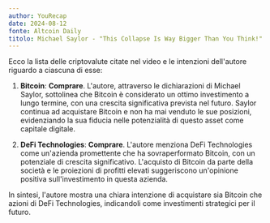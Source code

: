 ```yaml
---
author: YouRecap
date: 2024-08-12
fonte: Altcoin Daily
titolo: Michael Saylor - "This Collapse Is Way Bigger Than You Think!"
---
```


Ecco la lista delle criptovalute citate nel video e le intenzioni dell'autore riguardo a ciascuna di esse:

1. **Bitcoin**: **Comprare**. L'autore, attraverso le dichiarazioni di Michael Saylor, sottolinea che Bitcoin è considerato un ottimo investimento a lungo termine, con una crescita significativa prevista nel futuro. Saylor continua ad acquistare Bitcoin e non ha mai venduto le sue posizioni, evidenziando la sua fiducia nelle potenzialità di questo asset come capitale digitale.

2. **DeFi Technologies**: **Comprare**. L'autore menziona DeFi Technologies come un'azienda promettente che ha sovraperformato Bitcoin, con un potenziale di crescita significativo. L'acquisto di Bitcoin da parte della società e le proiezioni di profitti elevati suggeriscono un'opinione positiva sull'investimento in questa azienda.

In sintesi, l'autore mostra una chiara intenzione di acquistare sia Bitcoin che azioni di DeFi Technologies, indicandoli come investimenti strategici per il futuro.
